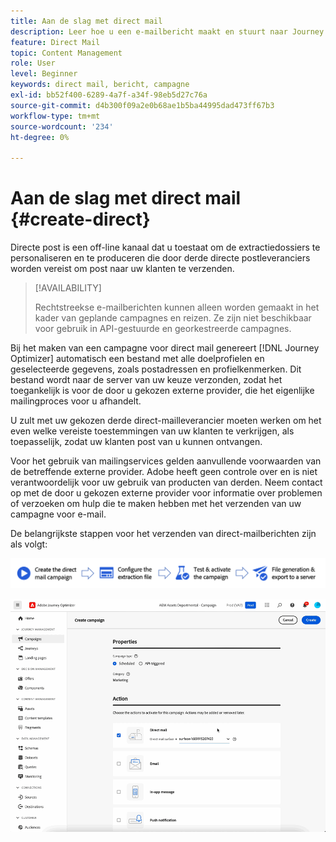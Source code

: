 ```yaml
---
title: Aan de slag met direct mail
description: Leer hoe u een e-mailbericht maakt en stuurt naar Journey Optimizer
feature: Direct Mail
topic: Content Management
role: User
level: Beginner
keywords: direct mail, bericht, campagne
exl-id: bb52f400-6289-4a7f-a34f-98eb5d27c76a
source-git-commit: d4b300f09a2e0b68ae1b5ba44995dad473ff67b3
workflow-type: tm+mt
source-wordcount: '234'
ht-degree: 0%

---
```


# Aan de slag met direct mail {#create-direct}

Directe post is een off-line kanaal dat u toestaat om de extractiedossiers te personaliseren en te produceren die door derde directe postleveranciers worden vereist om post naar uw klanten te verzenden.

>[!AVAILABILITY]
>
>Rechtstreekse e-mailberichten kunnen alleen worden gemaakt in het kader van geplande campagnes en reizen. Ze zijn niet beschikbaar voor gebruik in API-gestuurde en georkestreerde campagnes.

Bij het maken van een campagne voor direct mail genereert [!DNL Journey Optimizer] automatisch een bestand met alle doelprofielen en geselecteerde gegevens, zoals postadressen en profielkenmerken. Dit bestand wordt naar de server van uw keuze verzonden, zodat het toegankelijk is voor de door u gekozen externe provider, die het eigenlijke mailingproces voor u afhandelt.

U zult met uw gekozen derde direct-mailleverancier moeten werken om het even welke vereiste toestemmingen van uw klanten te verkrijgen, als toepasselijk, zodat uw klanten post van u kunnen ontvangen.

Voor het gebruik van mailingservices gelden aanvullende voorwaarden van de betreffende externe provider.  Adobe heeft geen controle over en is niet verantwoordelijk voor uw gebruik van producten van derden. Neem contact op met de door u gekozen externe provider voor informatie over problemen of verzoeken om hulp die te maken hebben met het verzenden van uw campagne voor e-mail.

De belangrijkste stappen voor het verzenden van direct-mailberichten zijn als volgt:

![](assets/dm-creation-process.png)

![](../rn/assets/do-not-localize/gif-dm.gif)
